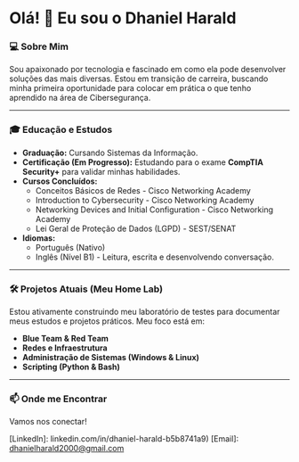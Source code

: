 # Olá! 👋 Eu sou o Dhaniel Harald

### 💻 Sobre Mim
Sou apaixonado por tecnologia e fascinado em como ela pode desenvolver soluções das mais diversas. Estou em transição de carreira, buscando minha primeira oportunidade para colocar em prática o que tenho aprendido na área de Cibersegurança.

---

### 🎓 Educação e Estudos

* **Graduação:** Cursando Sistemas da Informação.
* **Certificação (Em Progresso):** Estudando para o exame **CompTIA Security+** para validar minhas habilidades.
* **Cursos Concluídos:**
    * Conceitos Básicos de Redes - Cisco Networking Academy
    * Introduction to Cybersecurity - Cisco Networking Academy
    * Networking Devices and Initial Configuration - Cisco Networking Academy
    * Lei Geral de Proteção de Dados (LGPD) - SEST/SENAT
* **Idiomas:**
    * Português (Nativo)
    * Inglês (Nível B1) - Leitura, escrita e desenvolvendo conversação.

---

### 🛠️ Projetos Atuais (Meu Home Lab)

Estou ativamente construindo meu laboratório de testes para documentar meus estudos e projetos práticos. Meu foco está em:

* **Blue Team & Red Team**
* **Redes e Infraestrutura**
* **Administração de Sistemas (Windows & Linux)**
* **Scripting (Python & Bash)**

---

### 📫 Onde me Encontrar

Vamos nos conectar!

[LinkedIn]: linkedin.com/in/dhaniel-harald-b5b8741a9)
[Email]: dhanielharald2000@gmail.com
